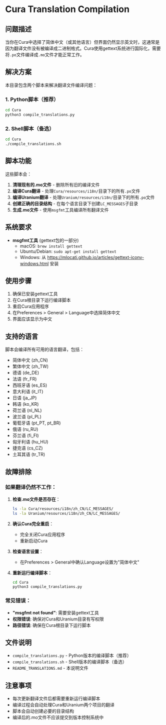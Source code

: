 # Cura Translation Compilation

## 问题描述

当你在Cura中选择了简体中文（或其他语言）但界面仍然显示英文时，这通常是因为翻译文件没有被编译成二进制格式。Cura使用gettext系统进行国际化，需要将`.po`文件编译成`.mo`文件才能正常工作。

## 解决方案

本目录包含两个脚本来解决翻译文件编译问题：

### 1. Python脚本（推荐）
```bash
cd Cura
python3 compile_translations.py
```

### 2. Shell脚本（备选）
```bash
cd Cura
./compile_translations.sh
```

## 脚本功能

这些脚本会：

1. **清理现有的.mo文件** - 删除所有旧的编译文件
2. **编译Cura翻译** - 处理`Cura/resources/i18n/`目录下的所有`.po`文件
3. **编译Uranium翻译** - 处理`Uranium/resources/i18n/`目录下的所有`.po`文件
4. **创建正确的目录结构** - 在每个语言目录下创建`LC_MESSAGES`子目录
5. **生成.mo文件** - 使用`msgfmt`工具编译所有翻译文件

## 系统要求

- **msgfmt工具** (gettext包的一部分)
  - macOS: `brew install gettext`
  - Ubuntu/Debian: `sudo apt-get install gettext`
  - Windows: 从 https://mlocati.github.io/articles/gettext-iconv-windows.html 安装

## 使用步骤

1. 确保已安装gettext工具
2. 在Cura根目录下运行编译脚本
3. 重启Cura应用程序
4. 在Preferences > General > Language中选择简体中文
5. 界面应该显示为中文

## 支持的语言

脚本会编译所有可用的语言翻译，包括：

- 简体中文 (zh_CN)
- 繁体中文 (zh_TW)
- 德语 (de_DE)
- 法语 (fr_FR)
- 西班牙语 (es_ES)
- 意大利语 (it_IT)
- 日语 (ja_JP)
- 韩语 (ko_KR)
- 荷兰语 (nl_NL)
- 波兰语 (pl_PL)
- 葡萄牙语 (pt_PT, pt_BR)
- 俄语 (ru_RU)
- 芬兰语 (fi_FI)
- 匈牙利语 (hu_HU)
- 捷克语 (cs_CZ)
- 土耳其语 (tr_TR)

## 故障排除

### 如果翻译仍然不工作：

1. **检查.mo文件是否存在**：
   ```bash
   ls -la Cura/resources/i18n/zh_CN/LC_MESSAGES/
   ls -la Uranium/resources/i18n/zh_CN/LC_MESSAGES/
   ```

2. **确认Cura完全重启**：
   - 完全关闭Cura应用程序
   - 重新启动Cura

3. **检查语言设置**：
   - 在Preferences > General中确认Language设置为"简体中文"

4. **重新运行编译脚本**：
   ```bash
   cd Cura
   python3 compile_translations.py
   ```

### 常见错误：

- **"msgfmt not found"**: 需要安装gettext工具
- **权限错误**: 确保对Cura和Uranium目录有写权限
- **路径错误**: 确保在Cura根目录下运行脚本

## 文件说明

- `compile_translations.py` - Python版本的编译脚本（推荐）
- `compile_translations.sh` - Shell版本的编译脚本（备选）
- `README_TRANSLATIONS.md` - 本说明文件

## 注意事项

- 每次更新翻译文件后都需要重新运行编译脚本
- 编译过程会自动处理Cura和Uranium两个项目的翻译
- 脚本会自动创建必要的目录结构
- 编译后的.mo文件不应该提交到版本控制系统中
